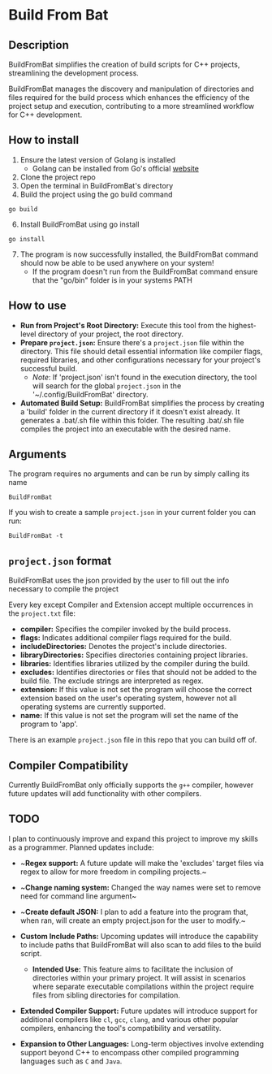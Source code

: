 # Build From Bat

## Description
BuildFromBat simplifies the creation of build scripts for C++ projects, streamlining the development process.

BuildFromBat manages the discovery and manipulation of directories and files required for the build process which enhances the efficiency of the project setup and execution, contributing to a more streamlined workflow for C++ development.

## How to install
1. Ensure the latest version of Golang is installed
    - Golang can be installed from Go's official [website](https://go.dev/doc/install)
2. Clone the project repo 
3. Open the terminal in BuildFromBat's directory
4. Build the project using the go build command
```console
go build
```
6. Install BuildFromBat using go install
```console
go install
```
7. The program is now successfully installed, the BuildFromBat command should now be able to be used anywhere on your system!
    - If the program doesn't run from the BuildFromBat command ensure that the "go/bin" folder is in your systems PATH

## How to use
- **Run from Project's Root Directory:** Execute this tool from the highest-level directory of your project, the root directory.
- **Prepare `project.json`:** Ensure there's a `project.json` file within the directory. This file should detail essential information like compiler flags, required libraries, and other configurations necessary for your project's successful build.
  - *Note*: If 'project.json' isn't found in the execution directory, the tool will search for the global `project.json` in the '~/.config/BuildFromBat' directory.
- **Automated Build Setup:** BuildFromBat simplifies the process by creating a 'build' folder in the current directory if it doesn't exist already. It generates a .bat/.sh file within this folder. The resulting .bat/.sh file compiles the project into an executable with the desired name.

## Arguments
The program requires no arguments and can be run by simply calling its name

```console
BuildFromBat
```

If you wish to create a sample `project.json` in your current folder you can run:

```console
BuildFromBat -t
```

## `project.json` format
BuildFromBat uses the json provided by the user to fill out the info necessary to compile the project 

Every key except Compiler and Extension accept multiple occurrences in the `project.txt` file:

- **compiler:** Specifies the compiler invoked by the build process.
- **flags:** Indicates additional compiler flags required for the build.
- **includeDirectories:** Denotes the project's include directories.
- **libraryDirectories:** Specifies directories containing project libraries.
- **libraries:** Identifies libraries utilized by the compiler during the build.
- **excludes:** Identifies directories or files that should not be added to the build file. The exclude strings are interpreted as regex.
- **extension:** If this value is not set the program will choose the correct extension based on the user's operating system, however not all operating systems are currently supported.
- **name:** If this value is not set the program will set the name of the program to 'app'.

There is an example `project.json` file in this repo that you can build off of.

## Compiler Compatibility
Currently BuildFromBat only officially supports the `g++` compiler, however future updates will add functionality with other compilers.

## TODO
I plan to continuously improve and expand this project to improve my skills as a programmer. Planned updates include:

- ~**Regex support:** A future update will make the 'excludes' target files via regex to allow for more freedom in compiling projects.~

- ~**Change naming system:** Changed the way names were set to remove need for command line argument~

- ~**Create default JSON:** I plan to add a feature into the program that, when ran, will create an empty project.json for the user to modify.~

- **Custom Include Paths:** Upcoming updates will introduce the capability to include paths that BuildFromBat will also scan to add files to the build script.
    - **Intended Use:** This feature aims to facilitate the inclusion of directories within your primary project. It will assist in scenarios where separate executable compilations within the project require files from sibling directories for compilation.

- **Extended Compiler Support:** Future updates will introduce support for additional compilers like `cl`, `gcc`, `clang`, and various other popular compilers, enhancing the tool's compatibility and versatility.

- **Expansion to Other Languages:** Long-term objectives involve extending support beyond C++ to encompass other compiled programming languages such as `C` and `Java`.
  
